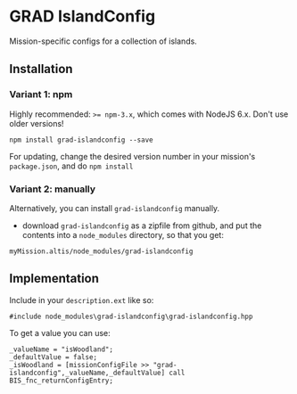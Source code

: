 # GRAD IslandConfig

Mission-specific configs for a collection of islands.

## Installation

### Variant 1: npm

Highly recommended: `>= npm-3.x`, which comes with NodeJS 6.x. Don't use older versions!

`npm install grad-islandconfig --save`

For updating, change the desired version number in your mission's `package.json`, and do `npm install`

### Variant 2: manually

Alternatively, you can install `grad-islandconfig` manually.

* download  `grad-islandconfig` as a zipfile from github, and put the contents into a `node_modules` directory, so that you get:

```
myMission.altis/node_modules/grad-islandconfig
```

## Implementation

Include in your `description.ext` like so:

```
#include node_modules\grad-islandconfig\grad-islandconfig.hpp
```

To get a value you can use:

```
_valueName = "isWoodland";
_defaultValue = false;
_isWoodland = [missionConfigFile >> "grad-islandconfig",_valueName,_defaultValue] call BIS_fnc_returnConfigEntry;
```
